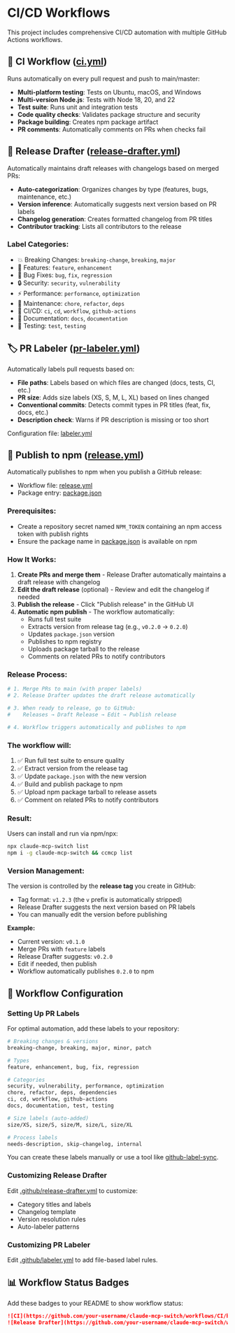 # CI/CD Workflows

This project includes comprehensive CI/CD automation with multiple GitHub Actions workflows.

## 🔄 CI Workflow ([ci.yml](../.github/workflows/ci.yml))

Runs automatically on every pull request and push to main/master:

- **Multi-platform testing**: Tests on Ubuntu, macOS, and Windows
- **Multi-version Node.js**: Tests with Node 18, 20, and 22
- **Test suite**: Runs unit and integration tests
- **Code quality checks**: Validates package structure and security
- **Package building**: Creates npm package artifact
- **PR comments**: Automatically comments on PRs when checks fail

## 📝 Release Drafter ([release-drafter.yml](../.github/workflows/release-drafter.yml))

Automatically maintains draft releases with changelogs based on merged PRs:

- **Auto-categorization**: Organizes changes by type (features, bugs, maintenance, etc.)
- **Version inference**: Automatically suggests next version based on PR labels
- **Changelog generation**: Creates formatted changelog from PR titles
- **Contributor tracking**: Lists all contributors to the release

### Label Categories:

- 💥 Breaking Changes: `breaking-change`, `breaking`, `major`
- 🚀 Features: `feature`, `enhancement`
- 🐛 Bug Fixes: `bug`, `fix`, `regression`
- 🔒 Security: `security`, `vulnerability`
- ⚡ Performance: `performance`, `optimization`
- 🧰 Maintenance: `chore`, `refactor`, `deps`
- 🤖 CI/CD: `ci`, `cd`, `workflow`, `github-actions`
- 📝 Documentation: `docs`, `documentation`
- 🧪 Testing: `test`, `testing`

## 🏷️ PR Labeler ([pr-labeler.yml](../.github/workflows/pr-labeler.yml))

Automatically labels pull requests based on:

- **File paths**: Labels based on which files are changed (docs, tests, CI, etc.)
- **PR size**: Adds size labels (XS, S, M, L, XL) based on lines changed
- **Conventional commits**: Detects commit types in PR titles (feat, fix, docs, etc.)
- **Description check**: Warns if PR description is missing or too short

Configuration file: [labeler.yml](../.github/labeler.yml)

## 🎉 Publish to npm ([release.yml](../.github/workflows/release.yml))

Automatically publishes to npm when you publish a GitHub release:

- Workflow file: [release.yml](../.github/workflows/release.yml)
- Package entry: [package.json](../package.json)

### Prerequisites:

- Create a repository secret named `NPM_TOKEN` containing an npm access token with publish rights
- Ensure the package name in [package.json](../package.json) is available on npm

### How It Works:

1. **Create PRs and merge them** - Release Drafter automatically maintains a draft release with changelog
2. **Edit the draft release** (optional) - Review and edit the changelog if needed
3. **Publish the release** - Click "Publish release" in the GitHub UI
4. **Automatic npm publish** - The workflow automatically:
   - Runs full test suite
   - Extracts version from release tag (e.g., `v0.2.0` → `0.2.0`)
   - Updates `package.json` version
   - Publishes to npm registry
   - Uploads package tarball to the release
   - Comments on related PRs to notify contributors

### Release Process:

```bash
# 1. Merge PRs to main (with proper labels)
# 2. Release Drafter updates the draft release automatically

# 3. When ready to release, go to GitHub:
#    Releases → Draft Release → Edit → Publish release

# 4. Workflow triggers automatically and publishes to npm
```

### The workflow will:

1. ✅ Run full test suite to ensure quality
2. ✅ Extract version from the release tag
3. ✅ Update `package.json` with the new version
4. ✅ Build and publish package to npm
5. ✅ Upload npm package tarball to release assets
6. ✅ Comment on related PRs to notify contributors

### Result:

Users can install and run via npm/npx:

```bash
npx claude-mcp-switch list
npm i -g claude-mcp-switch && ccmcp list
```

### Version Management:

The version is controlled by the **release tag** you create in GitHub:

- Tag format: `v1.2.3` (the `v` prefix is automatically stripped)
- Release Drafter suggests the next version based on PR labels
- You can manually edit the version before publishing

**Example:**

- Current version: `v0.1.0`
- Merge PRs with `feature` labels
- Release Drafter suggests: `v0.2.0`
- Edit if needed, then publish
- Workflow automatically publishes `0.2.0` to npm

## 🔧 Workflow Configuration

### Setting Up PR Labels

For optimal automation, add these labels to your repository:

```bash
# Breaking changes & versions
breaking-change, breaking, major, minor, patch

# Types
feature, enhancement, bug, fix, regression

# Categories
security, vulnerability, performance, optimization
chore, refactor, deps, dependencies
ci, cd, workflow, github-actions
docs, documentation, test, testing

# Size labels (auto-added)
size/XS, size/S, size/M, size/L, size/XL

# Process labels
needs-description, skip-changelog, internal
```

You can create these labels manually or use a tool like [github-label-sync](https://github.com/Financial-Times/github-label-sync).

### Customizing Release Drafter

Edit [.github/release-drafter.yml](../.github/release-drafter.yml) to customize:

- Category titles and labels
- Changelog template
- Version resolution rules
- Auto-labeler patterns

### Customizing PR Labeler

Edit [.github/labeler.yml](../.github/labeler.yml) to add file-based label rules.

## 📊 Workflow Status Badges

Add these badges to your README to show workflow status:

```markdown
![CI](https://github.com/your-username/claude-mcp-switch/workflows/CI/badge.svg)
![Release Drafter](https://github.com/your-username/claude-mcp-switch/workflows/Release%20Drafter/badge.svg)
```

